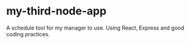 # my-third-node-app
A schedule tool for my manager to use. Using React, Express and good coding practices.
